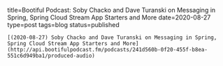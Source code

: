 
title=Bootiful Podcast: Soby Chacko and Dave Turanski on Messaging in Spring, Spring Cloud Stream App Starters and More
date=2020-08-27
type=post
tags=blog
status=published
~~~~~~
[(2020-08-27) Soby Chacko and Dave Turanski on Messaging in Spring, Spring Cloud Stream App Starters and More](http://api.bootifulpodcast.fm/podcasts/241d560b-0f20-455f-b8ea-551c6d949ba1/produced-audio) 
            